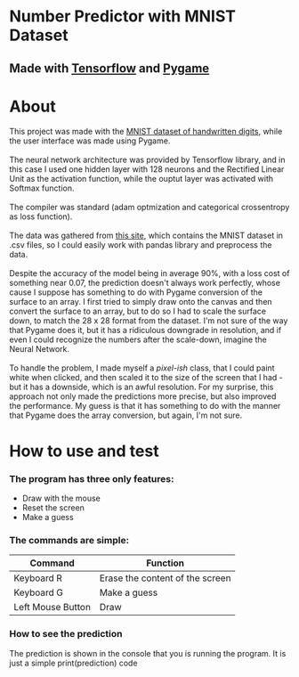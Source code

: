 # Number Predictor with MNIST Dataset

## Made with <a href="www.tensorflow.org">Tensorflow</a> and <a href="www.pygame.org">Pygame</a>

# About

This project was made with the <a href="https://pjreddie.com/projects/mnist-in-csv/">MNIST dataset of handwritten digits</a>, while the user interface was made using Pygame. <br><br>
The neural network architecture was provided by Tensorflow library, and in this case I used one hidden layer with 128 neurons and the Rectified Linear Unit as the activation function, while the ouptut layer was activated with Softmax function. <br><br>
The compiler was standard (adam optmization and categorical crossentropy as loss function). <br><br>
The data was gathered from <a href="https://pjreddie.com/projects/mnist-in-csv/">this site</a>, which contains the MNIST dataset in .csv files, so I could easily work with pandas library and preprocess the data.
<br><br>
Despite the accuracy of the model being in average 90%, with a loss cost of something near 0.07, the prediction doesn't always work perfectly, whose cause I suppose has something to do with Pygame conversion of the surface to an array. I first tried to simply draw onto the canvas and then convert the surface to an array, but to do so I had to scale the surface down, to match the 28 x 28 format from the dataset. I'm not sure of the way that Pygame does it, but it has a ridiculous downgrade in resolution, and if even I could recognize the numbers after the scale-down, imagine the Neural Network. <br><br>
To handle the problem, I made myself a <em>pixel-ish</em> class, that I could paint white when clicked, and then scaled it to the size of the screen that I had - but it has a downside, which is an awful resolution. For my surprise, this approach not only made the predictions more precise, but also improved the performance. My guess is that it has something to do with the manner that Pygame does the array conversion, but again, I'm not sure.

# How to use and test

### The program has three only features:

- Draw with the mouse
- Reset the screen
- Make a guess

### The commands are simple:

| Command           | Function                        |
| ----------------- | ------------------------------- |
| Keyboard R        | Erase the content of the screen |
| Keyboard G        | Make a guess                    |
| Left Mouse Button | Draw                            |

### How to see the prediction

The prediction is shown in the console that you is running the program. It is just a simple print(prediction) code
